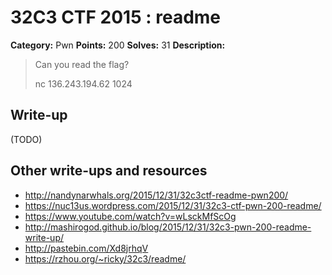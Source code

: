 # 32C3 CTF 2015 : readme

**Category:** Pwn
**Points:** 200
**Solves:** 31
**Description:**

> Can you read the flag?
>
>
> nc 136.243.194.62 1024


## Write-up

(TODO)

## Other write-ups and resources

* <http://nandynarwhals.org/2015/12/31/32c3ctf-readme-pwn200/>
* <https://nuc13us.wordpress.com/2015/12/31/32c3-ctf-pwn-200-readme/>
* <https://www.youtube.com/watch?v=wLsckMfScOg>
* <http://mashirogod.github.io/blog/2015/12/31/32c3-pwn-200-readme-write-up/>
* <http://pastebin.com/Xd8jrhqV>
* <https://rzhou.org/~ricky/32c3/readme/>
